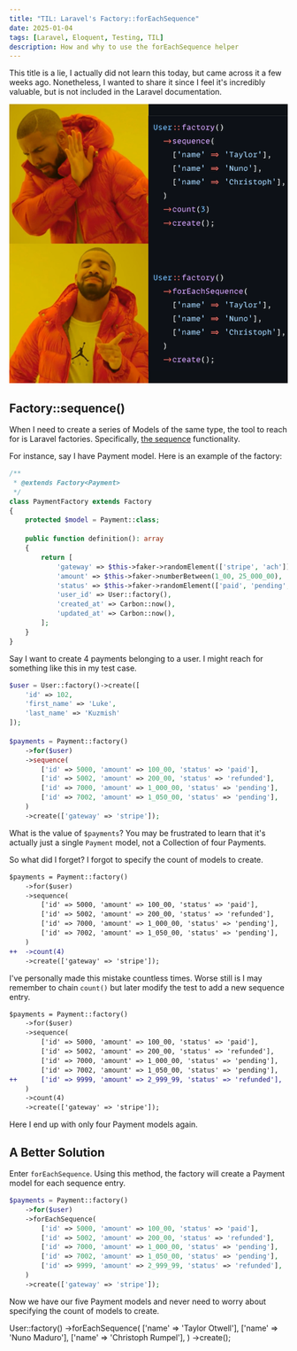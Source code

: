 ```yaml
---
title: "TIL: Laravel's Factory::forEachSequence"
date: 2025-01-04
tags: [Laravel, Eloquent, Testing, TIL]
description: How and why to use the forEachSequence helper
---
```


This title is a lie, I actually did not learn this today, but came across it a few weeks ago.
Nonetheless, I wanted to share it since I feel it's incredibly valuable, but is not
included in the Laravel documentation.

![Drake Knows](/assets/2025/for-each-sequence.png)

## Factory::sequence()

When I need to create a series of Models of the same type, the tool to reach for is Laravel factories. Specifically, [the sequence](https://laravel.com/docs/11.x/eloquent-factories#sequences) functionality.

For instance, say I have Payment model. Here is an example of the factory:

```php
/**
 * @extends Factory<Payment>
 */
class PaymentFactory extends Factory
{
    protected $model = Payment::class;

    public function definition(): array
    {
        return [
            'gateway' => $this->faker->randomElement(['stripe', 'ach']),
            'amount' => $this->faker->numberBetween(1_00, 25_000_00),
            'status' => $this->faker->randomElement(['paid', 'pending', 'refunded']),
            'user_id' => User::factory(),
            'created_at' => Carbon::now(),
            'updated_at' => Carbon::now(),
        ];
    }
}
```

Say I want to create 4 payments belonging to a user. I might reach for something like this in
my test case.

```php
$user = User::factory()->create([
    'id' => 102,
    'first_name' => 'Luke',
    'last_name' => 'Kuzmish'
]);

$payments = Payment::factory()
    ->for($user)
    ->sequence(
        ['id' => 5000, 'amount' => 100_00, 'status' => 'paid'],
        ['id' => 5002, 'amount' => 200_00, 'status' => 'refunded'],
        ['id' => 7000, 'amount' => 1_000_00, 'status' => 'pending'],
        ['id' => 7002, 'amount' => 1_050_00, 'status' => 'pending'],
    )
    ->create(['gateway' => 'stripe']);
```

What is the value of `$payments`? You may be frustrated to learn that it's actually just a
single `Payment` model, not a Collection of four Payments.

So what did I forget? I forgot to specify the count of models to create.

```diff
$payments = Payment::factory()
    ->for($user)
    ->sequence(
        ['id' => 5000, 'amount' => 100_00, 'status' => 'paid'],
        ['id' => 5002, 'amount' => 200_00, 'status' => 'refunded'],
        ['id' => 7000, 'amount' => 1_000_00, 'status' => 'pending'],
        ['id' => 7002, 'amount' => 1_050_00, 'status' => 'pending'],
    )
++  ->count(4)
    ->create(['gateway' => 'stripe']);
```

I've personally made this mistake countless times. Worse still is I may remember to chain
`count()` but later modify the test to add a new sequence entry.

```diff
$payments = Payment::factory()
    ->for($user)
    ->sequence(
        ['id' => 5000, 'amount' => 100_00, 'status' => 'paid'],
        ['id' => 5002, 'amount' => 200_00, 'status' => 'refunded'],
        ['id' => 7000, 'amount' => 1_000_00, 'status' => 'pending'],
        ['id' => 7002, 'amount' => 1_050_00, 'status' => 'pending'],
++      ['id' => 9999, 'amount' => 2_999_99, 'status' => 'refunded'],
    )
    ->count(4)
    ->create(['gateway' => 'stripe']);
```

Here I end up with only four Payment models again.

## A Better Solution

Enter `forEachSequence`. Using this method, the factory will create a Payment model for
each sequence entry.

```php
$payments = Payment::factory()
    ->for($user)
    ->forEachSequence(
        ['id' => 5000, 'amount' => 100_00, 'status' => 'paid'],
        ['id' => 5002, 'amount' => 200_00, 'status' => 'refunded'],
        ['id' => 7000, 'amount' => 1_000_00, 'status' => 'pending'],
        ['id' => 7002, 'amount' => 1_050_00, 'status' => 'pending'],
        ['id' => 9999, 'amount' => 2_999_99, 'status' => 'refunded'],
    )
    ->create(['gateway' => 'stripe']);
```

Now we have our five Payment models and never need to worry about specifying the count of 
models to create.


User::factory()
    ->forEachSequence(
        ['name' => 'Taylor Otwell'],
        ['name' => 'Nuno Maduro'],
        ['name' => 'Christoph Rumpel'],
    )
    ->create();